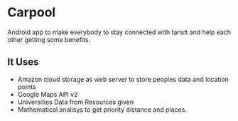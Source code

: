 # Carpool
Android app to make everybody to stay connected with tansit and help each other getting some benefits.

## It Uses
* Amazon cloud storage as web server to store peoples data and location points
* Google Maps API v2
* Universities Data from Resources given
* Mathematical analisys to get priority distance and places.
